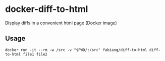 # docker-diff-to-html

Display diffs in a convenient html page (Docker image)

## Usage

```
docker run -it --rm -w /src -v "$PWD/:/src" fabiang/diff-to-html diff-to-html file1 file2
```
